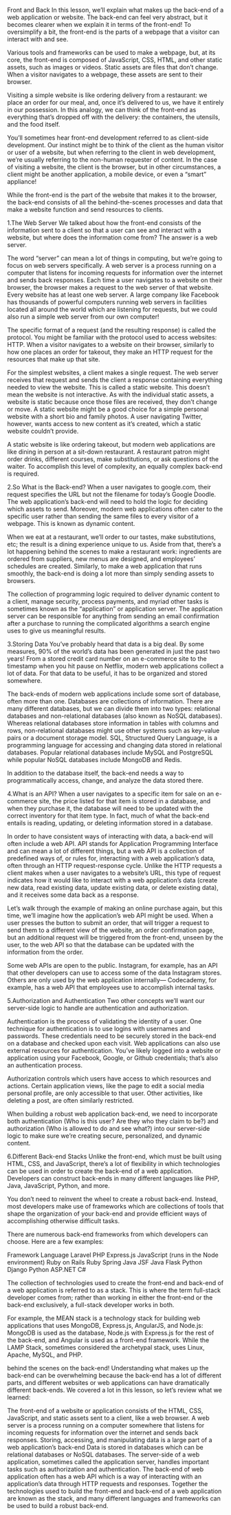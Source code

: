 
Front and Back
  In this lesson, we’ll explain what makes up the back-end of a web application or website. The back-end 
  can feel very abstract, but it becomes clearer when we explain it in terms of the front-end! 
  To oversimplify a bit, the front-end is the parts of a webpage that a visitor can interact with and see.

  Various tools and frameworks can be used to make a webpage, but, at its core, the front-end is composed 
  of JavaScript, CSS, HTML, and other static assets, such as images or videos. Static assets are files that
  don’t change. When a visitor navigates to a webpage, these assets are sent to their browser.

  Visiting a simple website is like ordering delivery from a restaurant: we place an order for our meal, 
  and, once it’s delivered to us, we have it entirely in our possession. In this analogy, we can think of 
  the front-end as everything that’s dropped off with the delivery: the containers, the utensils, and the 
  food itself.

  You’ll sometimes hear front-end development referred to as client-side development. Our instinct might 
  be to think of the client as the human visitor or user of a website, but when referring to the client in 
  web development, we’re usually referring to the non-human requester of content. In the case of visiting 
  a website, the client is the browser, but in other circumstances, a client might be another application, 
  a mobile device, or even a “smart” appliance!

  While the front-end is the part of the website that makes it to the browser, the back-end consists of 
  all the behind-the-scenes processes and data that make a website function and send resources to clients.

1.The Web Server
  We talked about how the front-end consists of the information sent to a client so that a user can see 
  and interact with a website, but where does the information come from? The answer is a web server.

  The word “server” can mean a lot of things in computing, but we’re going to focus on web servers 
  specifically. A web server is a process running on a computer that listens for incoming requests for 
  information over the internet and sends back responses. Each time a user navigates to a website on 
  their browser, the browser makes a request to the web server of that website. Every website has at 
  least one web server. A large company like Facebook has thousands of powerful computers running web 
  servers in facilities located all around the world which are listening for requests, but we could also 
  run a simple web server from our own computer!

  The specific format of a request (and the resulting response) is called the protocol. You might be 
  familiar with the protocol used to access websites: HTTP. When a visitor navigates to a website on 
  their browser, similarly to how one places an order for takeout, they make an HTTP request for the 
  resources that make up that site.

  For the simplest websites, a client makes a single request. The web server receives that request and 
  sends the client a response containing everything needed to view the website. This is called a 
  static website. This doesn’t mean the website is not interactive. As with the individual static assets, 
  a website is static because once those files are received, they don’t change or move. 
  A static website might be a good choice for a simple personal website with a short bio and family photos.
  A user navigating Twitter, however, wants access to new content as it’s created, which a static website 
  couldn’t provide.

  A static website is like ordering takeout, but modern web applications are like dining in person at a 
  sit-down restaurant. A restaurant patron might order drinks, different courses, make substitutions, or 
  ask questions of the waiter. To accomplish this level of complexity, an equally complex back-end is 
  required.

2.So What is the Back-end?
  When a user navigates to google.com, their request specifies the URL but not the filename for today’s 
  Google Doodle. The web application’s back-end will need to hold the logic for deciding which assets to 
  send. Moreover, modern web applications often cater to the specific user rather than sending the same 
  files to every visitor of a webpage. This is known as dynamic content.

  When we eat at a restaurant, we’ll order to our tastes, make substitutions, etc; the result is a dining 
  experience unique to us. Aside from that, there’s a lot happening behind the scenes to make a restaurant 
  work: ingredients are ordered from suppliers, new menus are designed, and employees’ schedules are 
  created. Similarly, to make a web application that runs smoothly, the back-end is doing a lot more than 
  simply sending assets to browsers.

  The collection of programming logic required to deliver dynamic content to a client, manage security, 
  process payments, and myriad other tasks is sometimes known as the “application” or application server. 
  The application server can be responsible for anything from sending an email confirmation after a 
  purchase to running the complicated algorithms a search engine uses to give us meaningful results.

3.Storing Data
  You’ve probably heard that data is a big deal. By some measures, 90% of the world’s data has been 
  generated in just the past two years! From a stored credit card number on an e-commerce site to the 
  timestamp when you hit pause on Netflix, modern web applications collect a lot of data. For that data 
  to be useful, it has to be organized and stored somewhere.

  The back-ends of modern web applications include some sort of database, often more than one. Databases 
  are collections of information. There are many different databases, but we can divide them into two 
  types: relational databases and non-relational databases (also known as NoSQL databases). Whereas 
  relational databases store information in tables with columns and rows, non-relational databases might 
  use other systems such as key-value pairs or a document storage model. SQL, Structured Query Language, 
  is a programming language for accessing and changing data stored in relational databases. Popular 
  relational databases include MySQL and PostgreSQL while popular NoSQL databases include MongoDB and 
  Redis.

  In addition to the database itself, the back-end needs a way to programmatically access, change, and 
  analyze the data stored there.

4.What is an API?
  When a user navigates to a specific item for sale on an e-commerce site, the price listed for that item 
  is stored in a database, and when they purchase it, the database will need to be updated with the 
  correct inventory for that item type. In fact, much of what the back-end entails is reading, updating, 
  or deleting information stored in a database.

  In order to have consistent ways of interacting with data, a back-end will often include a web API. 
  API stands for Application Programming Interface and can mean a lot of different things, but a web API 
  is a collection of predefined ways of, or rules for, interacting with a web application’s data, 
  often through an HTTP request-response cycle. Unlike the HTTP requests a client makes when a user 
  navigates to a website’s URL, this type of request indicates how it would like to interact with a 
  web application’s data (create new data, read existing data, update existing data, or delete existing 
      data), and it receives some data back as a response.

  Let’s walk through the example of making an online purchase again, but this time, we’ll imagine how the 
  application’s web API might be used. When a user presses the button to submit an order, that will 
  trigger a request to send them to a different view of the website, an order confirmation page, but an 
  additional request will be triggered from the front-end, unseen by the user, to the web API so that the 
  database can be updated with the information from the order.

  Some web APIs are open to the public. Instagram, for example, has an API that other developers can use 
  to access some of the data Instagram stores. Others are only used by the web application internally— 
  Codecademy, for example, has a web API that employees use to accomplish internal tasks.

5.Authorization and Authentication
  Two other concepts we’ll want our server-side logic to handle are authentication and authorization.

  Authentication is the process of validating the identity of a user. One technique for authentication is 
  to use logins with usernames and passwords. These credentials need to be securely stored in the back-end 
  on a database and checked upon each visit. Web applications can also use external resources for 
  authentication. You’ve likely logged into a website or application using your Facebook, Google, or 
  Github credentials; that’s also an authentication process.

  Authorization controls which users have access to which resources and actions. Certain application views,
  like the page to edit a social media personal profile, are only accessible to that user. Other 
  activities, like deleting a post, are often similarly restricted.

  When building a robust web application back-end, we need to incorporate both authentication (Who is this 
  user? Are they who they claim to be?) and authorization (Who is allowed to do and see what?) into 
  our server-side logic to make sure we’re creating secure, personalized, and dynamic content.

6.Different Back-end Stacks
  Unlike the front-end, which must be built using HTML, CSS, and JavaScript, there’s a lot of flexibility 
  in which technologies can be used in order to create the back-end of a web application. Developers can 
  construct back-ends in many different languages like PHP, Java, JavaScript, Python, and more.

  You don’t need to reinvent the wheel to create a robust back-end. Instead, most developers make use of 
  frameworks which are collections of tools that shape the organization of your back-end and provide 
  efficient ways of accomplishing otherwise difficult tasks.

  There are numerous back-end frameworks from which developers can choose. Here are a few examples:

  Framework	Language
  Laravel	    PHP
  Express.js	JavaScript (runs in the Node environment)
  Ruby on 
  Rails	    Ruby
  Spring	    Java
  JSF	        Java
  Flask	    Python
  Django	    Python
  ASP.NET	    C#

  The collection of technologies used to create the front-end and back-end of a web application is 
  referred to as a stack. This is where the term full-stack developer comes from; rather than working in 
  either the front-end or the back-end exclusively, a full-stack developer works in both.

  For example, the MEAN stack is a technology stack for building web applications that uses MongoDB, 
  Express.js, AngularJS, and Node.js: MongoDB is used as the database, Node.js with Express.js for the 
  rest of the back-end, and Angular is used as a front-end framework. While the LAMP Stack, sometimes 
  considered the archetypal stack, uses Linux, Apache, MySQL, and PHP.

behind the scenes on the back-end! Understanding what makes up the back-end can be overwhelming because the back-end has a lot of different parts, and different websites or web applications can have dramatically different back-ends. We covered a lot in this lesson, so let’s review what we learned:

The front-end of a website or application consists of the HTML, CSS, JavaScript, and static assets sent to a client, like a web browser.
A web server is a process running on a computer somewhere that listens for incoming requests for information over the internet and sends back responses.
Storing, accessing, and manipulating data is a large part of a web application’s back-end
Data is stored in databases which can be relational databases or NoSQL databases.
The server-side of a web application, sometimes called the application server, handles important tasks such as authorization and authentication.
The back-end of web application often has a web API which is a way of interacting with an application’s data through HTTP requests and responses.
Together the technologies used to build the front-end and back-end of a web application are known as the stack, and many different languages and frameworks can be used to build a robust back-end.